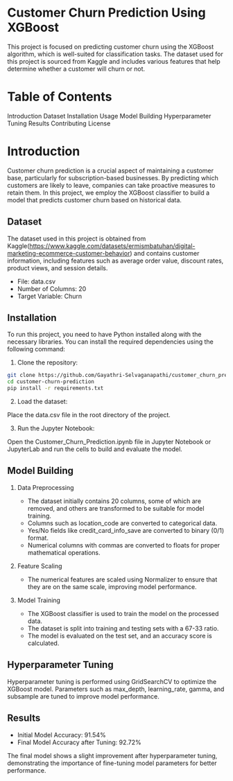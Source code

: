 # Customer Churn Prediction Using XGBoost
This project is focused on predicting customer churn using the XGBoost algorithm, which is well-suited for classification tasks. The dataset used for this project is sourced from Kaggle and includes various features that help determine whether a customer will churn or not.

# Table of Contents
Introduction
Dataset
Installation
Usage
Model Building
Hyperparameter Tuning
Results
Contributing
License

# Introduction
Customer churn prediction is a crucial aspect of maintaining a customer base, particularly for subscription-based businesses. By predicting which customers are likely to leave, companies can take proactive measures to retain them. In this project, we employ the XGBoost classifier to build a model that predicts customer churn based on historical data.

## Dataset
The dataset used in this project is obtained from Kaggle(https://www.kaggle.com/datasets/ermismbatuhan/digital-marketing-ecommerce-customer-behavior) and contains customer information, including features such as average order value, discount rates, product views, and session details.

   * File: data.csv
   * Number of Columns: 20
   * Target Variable: Churn

## Installation
To run this project, you need to have Python installed along with the necessary libraries. You can install the required dependencies using the following command:

1. Clone the repository:

```bash
git clone https://github.com/Gayathri-Selvaganapathi/customer_churn_prediction.git
cd customer-churn-prediction
pip install -r requirements.txt
```
2. Load the dataset:

Place the data.csv file in the root directory of the project.

3. Run the Jupyter Notebook:

Open the Customer_Churn_Prediction.ipynb file in Jupyter Notebook or JupyterLab and run the cells to build and evaluate the model.

## Model Building

1. Data Preprocessing
    * The dataset initially contains 20 columns, some of which are removed, and others are transformed to be suitable for model training.
    * Columns such as location_code are converted to categorical data.
    * Yes/No fields like credit_card_info_save are converted to binary (0/1) format.
    * Numerical columns with commas are converted to floats for proper mathematical operations.

2. Feature Scaling
    * The numerical features are scaled using Normalizer to ensure that they are on the same scale, improving model performance.

3. Model Training
    * The XGBoost classifier is used to train the model on the processed data.
    * The dataset is split into training and testing sets with a 67-33 ratio.
    * The model is evaluated on the test set, and an accuracy score is calculated.

## Hyperparameter Tuning
Hyperparameter tuning is performed using GridSearchCV to optimize the XGBoost model. Parameters such as max_depth, learning_rate, gamma, and subsample are tuned to improve model performance.

## Results
   * Initial Model Accuracy: 91.54%
   * Final Model Accuracy after Tuning: 92.72%

The final model shows a slight improvement after hyperparameter tuning, demonstrating the importance of fine-tuning model parameters for better performance.



